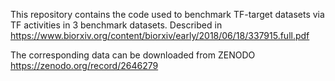 This repository contains the code used to benchmark TF-target datasets via TF activities in 3 benchmark datasets.
Described in https://www.biorxiv.org/content/biorxiv/early/2018/06/18/337915.full.pdf

The corresponding data can be downloaded from ZENODO https://zenodo.org/record/2646279 
